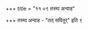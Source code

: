 +++
title = "११ ०९ तस्मा अन्वाह"

+++
तस्मा अन्वाह - "तत् सवितुर्" इति ९  

<div class="js_include" url="/vedAH_yajuH/taittirIyam/sUtram/ApastambaH/gRhyam/ekAgnikANDam/vishvAsa-prastutiH/2_04/13_tatsaviturvareNyamityeShA.md"  newLevelForH1="2" includeTitle="false"> </div>

